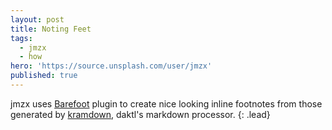 ```yaml
---
layout: post
title: Noting Feet
tags:
  - jmzx
  - how
hero: 'https://source.unsplash.com/user/jmzx'
published: true
---
```


jmzx uses [Barefoot](https://github.com/philgruneich/barefoot) plugin to create nice looking inline footnotes from those generated by [kramdown](https://kramdown.gettalong.org/), daktl's markdown processor.
{: .lead}

[^1]: Here's one for example
